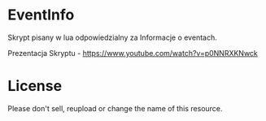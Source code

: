 # EventInfo
Skrypt pisany w lua odpowiedzialny za Informacje o eventach.


Prezentacja Skryptu - https://www.youtube.com/watch?v=p0NNRXKNwck

# License
Please don't sell, reupload or change the name of this resource.
